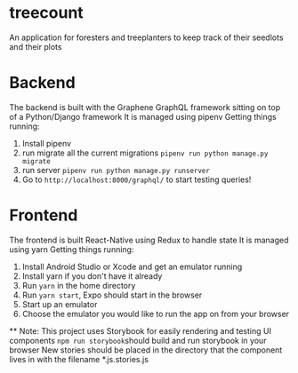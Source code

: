 # treecount
An application for foresters and treeplanters to keep track of their seedlots and their plots

# Backend
The backend is built with the Graphene GraphQL framework sitting on top of a Python/Django framework
It is managed using pipenv
Getting things running:
1. Install pipenv
2. run migrate all the current migrations `pipenv run python manage.py migrate`
3. run server `pipenv run python manage.py runserver`
4. Go to `http://localhost:8000/graphql/` to start testing queries!


# Frontend
The frontend is built React-Native using Redux to handle state
It is managed using yarn
Getting things running:
1. Install Android Studio or Xcode and get an emulator running
2. Install yarn if you don't have it already
3. Run `yarn` in the home directory
4. Run `yarn start`, Expo should start in the browser
5. Start up an emulator
6. Choose the emulator you would like to run the app on from your browser

** Note: This project uses Storybook for easily rendering and testing UI components
`npm run storybook`should build and run storybook in your browser
New stories should be placed in the directory that the component lives in with the filename *.js.stories.js
